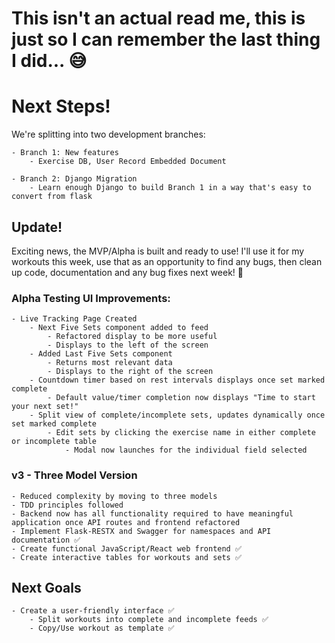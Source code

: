 # This isn't an actual read me, this is just so I can remember the last thing I did... 😅

# Next Steps!

We're splitting into two development branches:

    - Branch 1: New features
        - Exercise DB, User Record Embedded Document

    - Branch 2: Django Migration
        - Learn enough Django to build Branch 1 in a way that's easy to convert from flask

## Update!
Exciting news, the MVP/Alpha is built and ready to use! I'll use it for my workouts this week, use that as an opportunity to find any bugs, then clean up code, documentation and any bug fixes next week! 🍾

### Alpha Testing UI Improvements:
    - Live Tracking Page Created
        - Next Five Sets component added to feed 
            - Refactored display to be more useful
            - Displays to the left of the screen
        - Added Last Five Sets component
            - Returns most relevant data
            - Displays to the right of the screen
        - Countdown timer based on rest intervals displays once set marked complete
            - Default value/timer completion now displays "Time to start your next set!"
        - Split view of complete/incomplete sets, updates dynamically once set marked complete
            - Edit sets by clicking the exercise name in either complete or incomplete table
                - Modal now launches for the individual field selected

### v3 - Three Model Version

    - Reduced complexity by moving to three models
    - TDD principles followed
    - Backend now has all functionality required to have meaningful application once API routes and frontend refactored
    - Implement Flask-RESTX and Swagger for namespaces and API documentation ✅
    - Create functional JavaScript/React web frontend ✅
    - Create interactive tables for workouts and sets ✅


## Next Goals

    - Create a user-friendly interface ✅
        - Split workouts into complete and incomplete feeds ✅
        - Copy/Use workout as template ✅

